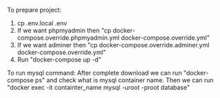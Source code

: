 To prepare project:
1. cp .env.local .env
2. If we want phpmyadmin then "cp docker-compose.override.phpmyadmin.yml docker-compose.override.yml"
3. If we want adminer then "cp docker-compose.override.adminer.yml docker-compose.override.yml"
4. Run "docker-compose up -d"


To run mysql command:
After complete download we can run "docker-compose ps" and check what is mysql container name. 
Then we can run "docker exec -it containter_name mysql -uroot -proot database"